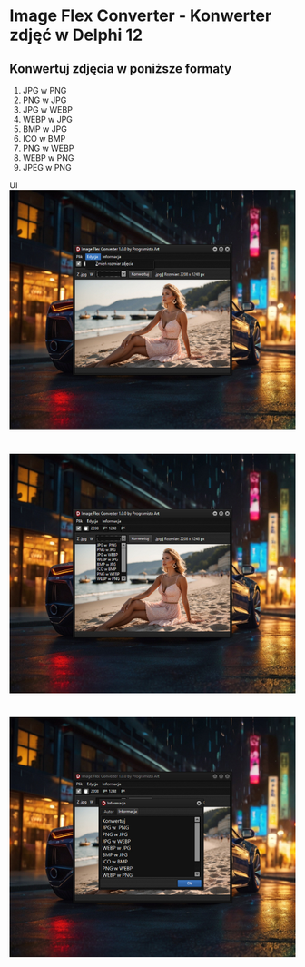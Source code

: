 # Image Flex Converter - Konwerter zdjęć w Delphi 12 
## Konwertuj zdjęcia w poniższe formaty
1. JPG w  PNG
2. PNG w JPG
3. JPG w WEBP
4. WEBP w JPG
5. BMP w JPG
6. ICO w BMP
7. PNG w WEBP
8. WEBP w PNG
9. JPEG w  PNG

UI
![alt](img/1.png)
#
![alt](img/2.png)
#
![alt](img/3.png)

